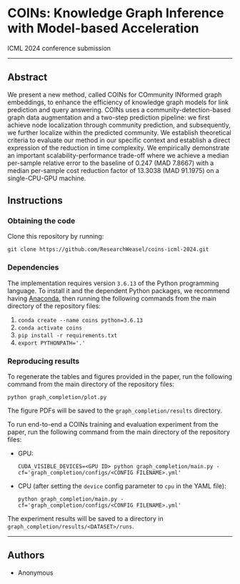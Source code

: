 # COINs: Knowledge Graph Inference with Model-based Acceleration

ICML 2024 conference submission

---------

## Abstract

We present a new method, called COINs for COmmunity INformed graph embeddings, to enhance the efficiency of knowledge
graph models for link prediction and query answering. COINs uses a community-detection-based graph data augmentation and
a two-step prediction pipeline: we first achieve node localization through community prediction, and subsequently, we
further localize within the predicted community. We establish theoretical criteria to evaluate our method in our
specific context and establish a direct expression of the reduction in time complexity. We empirically demonstrate an
important scalability-performance trade-off where we achieve a median per-sample relative error to the baseline of
0.247 (MAD 7.8667) with a median per-sample cost reduction factor of 13.3038 (MAD 91.1975) on a single-CPU-GPU machine.

## Instructions

### Obtaining the code

Clone this repository by running:

`git clone https://github.com/ResearchWeasel/coins-icml-2024.git`

### Dependencies

The implementation requires version `3.6.13` of the Python programming language.
To install it and the dependent Python packages, we recommend having [Anaconda](https://www.anaconda.com/download), then
running the following commands from the main directory of the repository files:

1. `conda create --name coins python=3.6.13`
2. `conda activate coins`
3. `pip install -r requirements.txt`
4. `export PYTHONPATH='.'`

### Reproducing results

To regenerate the tables and figures provided in the paper, run the following command from the main directory of the
repository files:

`python graph_completion/plot.py`

The figure PDFs will be saved to the `graph_completion/results` directory.

To run end-to-end a COINs training and evaluation experiment from the paper, run the following command from the main
directory of the repository files:

- GPU:

  `CUDA_VISIBLE_DEVICES=<GPU ID> python graph_completion/main.py -cf='graph_completion/configs/<CONFIG FILENAME>.yml'`

- CPU (after setting the `device` config parameter to `cpu` in the YAML file):

  `python graph_completion/main.py -cf='graph_completion/configs/<CONFIG FILENAME>.yml'`

The experiment results will be saved to a directory in `graph_completion/results/<DATASET>/runs`.

----------

## Authors

- Anonymous
